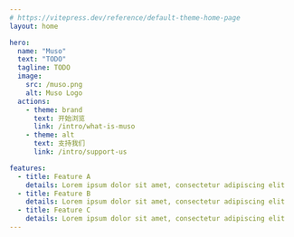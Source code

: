 ```yaml
---
# https://vitepress.dev/reference/default-theme-home-page
layout: home

hero:
  name: "Muso"
  text: "TODO"
  tagline: TODO
  image:
    src: /muso.png
    alt: Muso Logo
  actions:
    - theme: brand
      text: 开始浏览
      link: /intro/what-is-muso
    - theme: alt
      text: 支持我们
      link: /intro/support-us

features:
  - title: Feature A
    details: Lorem ipsum dolor sit amet, consectetur adipiscing elit
  - title: Feature B
    details: Lorem ipsum dolor sit amet, consectetur adipiscing elit
  - title: Feature C
    details: Lorem ipsum dolor sit amet, consectetur adipiscing elit
---
```


